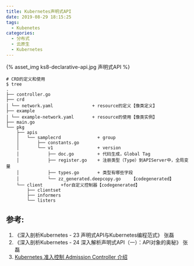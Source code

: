 ```yaml
---
title: Kubernetes声明式API
date: 2019-08-29 18:15:25
tags:
  - Kubenetes
categories:
  - 分布式 
  - 云原生
  - Kubernetes
---
```


<p hidden></p>
<!-- more -->

{% asset_img  ks8-declarative-api.jpg  声明式API %}


```
# CRD的定义和使用
$ tree
.
├── controller.go
├── crd
│ └── network.yaml               + resource的定义【像类定义】
├── example
│ └── example-network.yaml       + resource的使用【像类实例】
├── main.go
└── pkg
	├── apis
	│ 	└── samplecrd              + group 
	│ 		├── constants.go
	│ 		└── v1                 + version
	│ 			├── doc.go         + 代码生成，Global Tag 
	│ 			├── register.go    + 注册类型（Type）到APIServer中，全局变量
	│ 			├── types.go       + 类型有哪些字段
	│ 			└── zz_generated.deepcopy.go    【codegenerated】
	└── client       +for自定义控制器【codegenerated】 
		├── clientset
		├── informers
		└── listers
```
## 参考:
1. 《深入剖析Kubernetes  - 23  声明式API与Kubernetes编程范式》  张磊 
2. 《深入剖析Kubernetes  - 24  深入解析声明式API（一）：API对象的奥秘》  张磊
3. [Kubernetes 准入控制 Admission Controller 介绍](https://juejin.im/post/5ba3547ae51d450e425ec6a5)